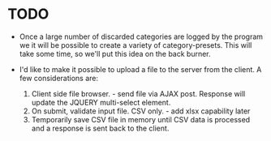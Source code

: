# TODO

- Once a large number of discarded categories are logged by the program we it will be possible to create a variety of category-presets. This will take some time, so we'll put this idea on the back burner.

- I'd like to make it possible to upload a file to the server from the client. A few considerations are:
    1. Client side file browser.
      - send file via AJAX post. Response will update the JQUERY multi-select element.
    2. On submit, validate input file. CSV only.
      - add xlsx capability later
    3. Temporarily save CSV file in memory until CSV data is processed and a response is sent back to the client.
